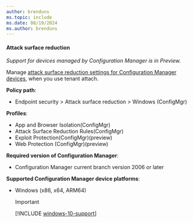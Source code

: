 ```yaml
---
author: brenduns
ms.topic: include
ms.date: 08/19/2024
ms.author: brenduns
---
```


#### Attack surface reduction

*Support for devices managed by Configuration Manager is in Preview.*

Manage [attack surface reduction settings for Configuration Manager devices](../protect/endpoint-security-asr-profile-settings.md#attack-surface-reduction-configmgr), when you use tenant attach.

**Policy path**:

- Endpoint security > Attack surface reduction > Windows (ConfigMgr)

**Profiles**:

- App and Browser Isolation(ConfigMgr)
- Attack Surface Reduction Rules(ConfigMgr)
- Exploit Protection(ConfigMgr)(preview)
- Web Protection (ConfigMgr)(preview)

**Required version of Configuration Manager**:

- Configuration Manager current branch version 2006 or later

**Supported Configuration Manager device platforms**:

- Windows (x86, x64, ARM64)

  > [!IMPORTANT]
  > [!INCLUDE [windows-10-support](../includes/windows-10-support.md)]